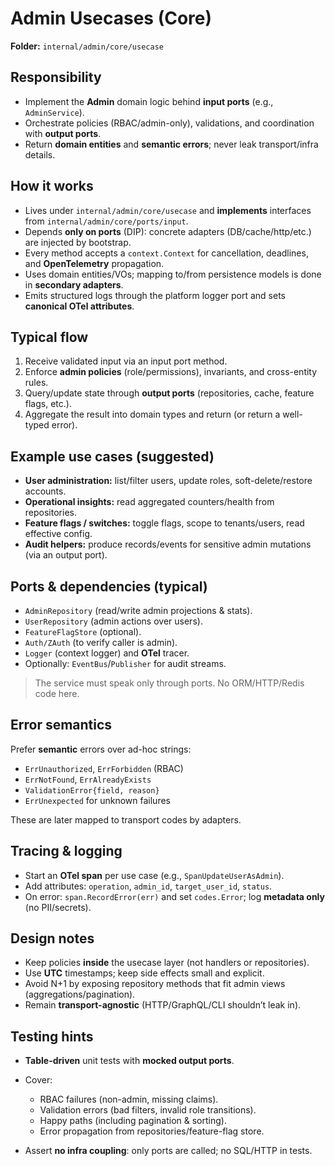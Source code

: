 # Admin Usecases (Core)

**Folder:** `internal/admin/core/usecase`

## Responsibility

* Implement the **Admin** domain logic behind **input ports** (e.g., `AdminService`).
* Orchestrate policies (RBAC/admin-only), validations, and coordination with **output ports**.
* Return **domain entities** and **semantic errors**; never leak transport/infra details.

## How it works

* Lives under `internal/admin/core/usecase` and **implements** interfaces from `internal/admin/core/ports/input`.
* Depends **only on ports** (DIP): concrete adapters (DB/cache/http/etc.) are injected by bootstrap.
* Every method accepts a `context.Context` for cancellation, deadlines, and **OpenTelemetry** propagation.
* Uses domain entities/VOs; mapping to/from persistence models is done in **secondary adapters**.
* Emits structured logs through the platform logger port and sets **canonical OTel attributes**.

## Typical flow

1. Receive validated input via an input port method.
2. Enforce **admin policies** (role/permissions), invariants, and cross-entity rules.
3. Query/update state through **output ports** (repositories, cache, feature flags, etc.).
4. Aggregate the result into domain types and return (or return a well-typed error).

## Example use cases (suggested)

* **User administration:** list/filter users, update roles, soft-delete/restore accounts.
* **Operational insights:** read aggregated counters/health from repositories.
* **Feature flags / switches:** toggle flags, scope to tenants/users, read effective config.
* **Audit helpers:** produce records/events for sensitive admin mutations (via an output port).

## Ports & dependencies (typical)

* `AdminRepository` (read/write admin projections & stats).
* `UserRepository` (admin actions over users).
* `FeatureFlagStore` (optional).
* `Auth/ZAuth` (to verify caller is admin).
* `Logger` (context logger) and **OTel** tracer.
* Optionally: `EventBus`/`Publisher` for audit streams.

> The service must speak only through ports. No ORM/HTTP/Redis code here.

## Error semantics

Prefer **semantic** errors over ad-hoc strings:

* `ErrUnauthorized`, `ErrForbidden` (RBAC)
* `ErrNotFound`, `ErrAlreadyExists`
* `ValidationError{field, reason}`
* `ErrUnexpected` for unknown failures

These are later mapped to transport codes by adapters.

## Tracing & logging

* Start an **OTel span** per use case (e.g., `SpanUpdateUserAsAdmin`).
* Add attributes: `operation`, `admin_id`, `target_user_id`, `status`.
* On error: `span.RecordError(err)` and set `codes.Error`; log **metadata only** (no PII/secrets).

## Design notes

* Keep policies **inside** the usecase layer (not handlers or repositories).
* Use **UTC** timestamps; keep side effects small and explicit.
* Avoid N+1 by exposing repository methods that fit admin views (aggregations/pagination).
* Remain **transport-agnostic** (HTTP/GraphQL/CLI shouldn’t leak in).

## Testing hints

* **Table-driven** unit tests with **mocked output ports**.
* Cover:

    * RBAC failures (non-admin, missing claims).
    * Validation errors (bad filters, invalid role transitions).
    * Happy paths (including pagination & sorting).
    * Error propagation from repositories/feature-flag store.
* Assert **no infra coupling**: only ports are called; no SQL/HTTP in tests.
